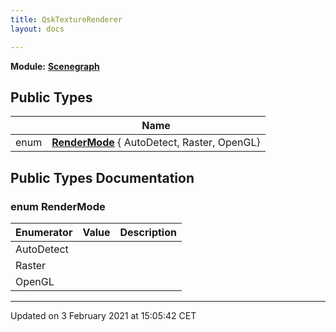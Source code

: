 ```yaml
---
title: QskTextureRenderer
layout: docs

---
```



**Module:** **[Scenegraph](/docs/modules/group__Scenegraph/)**



## Public Types

|                | Name           |
| -------------- | -------------- |
| enum| **[RenderMode](/docs/classes/classQskTextureRenderer/#enum-rendermode)** { AutoDetect, Raster, OpenGL} |

## Public Types Documentation

### enum RenderMode

| Enumerator | Value | Description |
| ---------- | ----- | ----------- |
| AutoDetect | |   |
| Raster | |   |
| OpenGL | |   |




-------------------------------

Updated on  3 February 2021 at 15:05:42 CET